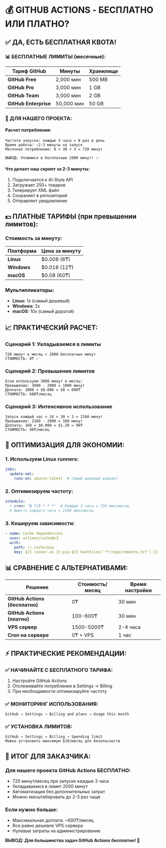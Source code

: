 # 💰 GITHUB ACTIONS - БЕСПЛАТНО ИЛИ ПЛАТНО?

## ✅ **ДА, ЕСТЬ БЕСПЛАТНАЯ КВОТА!**

### 📊 **БЕСПЛАТНЫЕ ЛИМИТЫ (месячные):**

| Тариф GitHub | Минуты | Хранилище |
|--------------|--------|-----------|
| **GitHub Free** | 2,000 мин | 500 MB |
| **GitHub Pro** | 3,000 мин | 1 GB |
| **GitHub Team** | 3,000 мин | 2 GB |
| **GitHub Enterprise** | 50,000 мин | 50 GB |

### 🎯 **ДЛЯ НАШЕГО ПРОЕКТА:**

#### **Расчет потребления:**
```
Частота запуска: каждые 3 часа = 8 раз в день
Время работы: ~2-3 минуты на запуск
Месячное потребление: 8 × 30 × 3 = 720 минут

ВЫВОД: Уложимся в бесплатные 2000 минут! ✅
```

#### **Что делает наш скрипт за 2-3 минуты:**
1. Подключается к Al-Style API
2. Загружает 250+ товаров  
3. Генерирует XML файл
4. Сохраняет в репозиторий
5. Отправляет уведомление

## 💵 **ПЛАТНЫЕ ТАРИФЫ (при превышении лимитов):**

### **Стоимость за минуту:**
| Платформа | Цена за минуту |
|-----------|----------------|
| **Linux** | $0.008 (6₸) |
| **Windows** | $0.016 (12₸) |
| **macOS** | $0.08 (60₸) |

### **Мультипликаторы:**
- **Linux:** 1x (самый дешевый)
- **Windows:** 2x 
- **macOS:** 10x (самый дорогой)

## 📈 **ПРАКТИЧЕСКИЙ РАСЧЕТ:**

### **Сценарий 1: Укладываемся в лимиты**
```
720 минут в месяц < 2000 бесплатных минут
СТОИМОСТЬ: 0₸ ✅
```

### **Сценарий 2: Превышение лимитов**
```
Если используем 3000 минут в месяц:
Превышение: 3000 - 2000 = 1000 минут
Доплата: 1000 × $0.008 = $8 = 600₸
СТОИМОСТЬ: 600₸/месяц
```

### **Сценарий 3: Интенсивное использование**
```
Запуск каждый час = 24 × 30 × 3 = 2160 минут
Превышение: 2160 - 2000 = 160 минут
Доплата: 160 × $0.008 = $1.28 = 96₸
СТОИМОСТЬ: 96₸/месяц
```

## 🎯 **ОПТИМИЗАЦИЯ ДЛЯ ЭКОНОМИИ:**

### **1. Используем Linux runners:**
```yaml
jobs:
  update-xml:
    runs-on: ubuntu-latest  # Самый дешевый вариант
```

### **2. Оптимизируем частоту:**
```yaml
schedule:
  - cron: '0 */3 * * *'  # Каждые 3 часа = 720 мин/месяц
  # Вместо каждого часа = 2160 мин/месяц
```

### **3. Кешируем зависимости:**
```yaml
- name: Cache dependencies
  uses: actions/cache@v3
  with:
    path: ~/.cache/pip
    key: ${{ runner.os }}-pip-${{ hashFiles('**/requirements.txt') }}
```

## 📊 **СРАВНЕНИЕ С АЛЬТЕРНАТИВАМИ:**

| Решение | Стоимость/месяц | Время настройки |
|---------|-----------------|-----------------|
| **GitHub Actions (бесплатно)** | 0₸ | 30 мин |
| **GitHub Actions (платно)** | 100-600₸ | 30 мин |
| **VPS сервер** | 1500-5000₸ | 2-4 часа |
| **Cron на сервере** | 0₸ + VPS | 1 час |

## ⚡ **ПРАКТИЧЕСКИЕ РЕКОМЕНДАЦИИ:**

### ✅ **НАЧИНАЙТЕ С БЕСПЛАТНОГО ТАРИФА:**
1. Настройте GitHub Actions
2. Отслеживайте потребление в Settings → Billing
3. При необходимости оптимизируйте частоту

### ✅ **МОНИТОРИНГ ИСПОЛЬЗОВАНИЯ:**
```
GitHub → Settings → Billing and plans → Usage this month
```

### ✅ **УСТАНОВКА ЛИМИТОВ:**
```
GitHub → Settings → Billing → Spending limit
Можно установить максимум $10/месяц для безопасности
```

## 🎯 **ИТОГ ДЛЯ ЗАКАЗЧИКА:**

### **Для нашего проекта GitHub Actions БЕСПЛАТНО:**
- 720 минут/месяц при запуске каждые 3 часа
- Укладываемся в лимит 2000 минут
- Автоматизация без дополнительных затрат
- Можно масштабировать до 2-3 раз чаще

### **Если нужно больше:**
- Максимальная доплата: ~600₸/месяц
- Все равно дешевле VPS сервера
- Нулевые затраты на администрирование

**ВЫВОД: Для большинства задач GitHub Actions бесплатно! 🎉**
